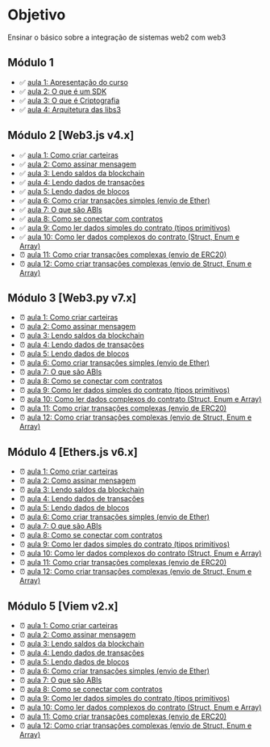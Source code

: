 # Objetivo

Ensinar o básico sobre a integração de sistemas web2 com web3

## Módulo 1

- ✅ [aula 1: Apresentação do curso](mod1/aula1/roteiro.md)
- ✅ [aula 2: O que é um SDK](mod1/aula2/roteiro.md)
- ✅ [aula 3: O que é Criptografia](mod1/aula3/roteiro.md)
- ✅ [aula 4: Arquitetura das libs3](mod1/aula4/roteiro.md)

## Módulo 2 [Web3.js v4.x]

- ✅ [aula 1: Como criar carteiras](mod2/aula1/roteiro.md)
- ✅ [aula 2: Como assinar mensagem](mod2/aula2/roteiro.md)
- ✅ [aula 3: Lendo saldos da blockchain](mod2/aula3/roteiro.md)
- ✅ [aula 4: Lendo dados de transações](mod2/aula4/roteiro.md)
- ✅ [aula 5: Lendo dados de blocos](mod2/aula5/roteiro.md)
- ✅ [aula 6: Como criar transações simples (envio de Ether)](mod2/aula6/roteiro.md)
- ✅ [aula 7: O que são ABIs](mod2/aula7/roteiro.md)
- ✅ [aula 8: Como se conectar com contratos](mod2/aula8/roteiro.md)
- ✅ [aula 9: Como ler dados simples do contrato (tipos primitivos)](mod2/aula9/roteiro.md)
- ✅ [aula 10: Como ler dados complexos do contrato (Struct, Enum e Array)](mod2/aula10/roteiro.md)
- ⏰ [aula 11: Como criar transações complexas (envio de ERC20)](mod2/aula11/roteiro.md)
- ⏰ [aula 12: Como criar transações complexas (envio de Struct, Enum e Array)](mod2/aula12/roteiro.md)

## Módulo 3 [Web3.py v7.x]

- ⏰ [aula 1: Como criar carteiras](mod3/aula1/roteiro.md)
- ⏰ [aula 2: Como assinar mensagem](mod3/aula2/roteiro.md)
- ⏰ [aula 3: Lendo saldos da blockchain](mod3/aula3/roteiro.md)
- ⏰ [aula 4: Lendo dados de transações](mod3/aula4/roteiro.md)
- ⏰ [aula 5: Lendo dados de blocos](mod3/aula5/roteiro.md)
- ⏰ [aula 6: Como criar transações simples (envio de Ether)](mod3/aula6/roteiro.md)
- ⏰ [aula 7: O que são ABIs](mod3/aula7/roteiro.md)
- ⏰ [aula 8: Como se conectar com contratos](mod3/aula8/roteiro.md)
- ⏰ [aula 9: Como ler dados simples do contrato (tipos primitivos)](mod3/aula9/roteiro.md)
- ⏰ [aula 10: Como ler dados complexos do contrato (Struct, Enum e Array)](mod3/aula10/roteiro.md)
- ⏰ [aula 11: Como criar transações complexas (envio de ERC20)](mod3/aula11/roteiro.md)
- ⏰ [aula 12: Como criar transações complexas (envio de Struct, Enum e Array)](mod3/aula12/roteiro.md)

## Módulo 4 [Ethers.js v6.x]

- ⏰ [aula 1: Como criar carteiras](mod4/aula1/roteiro.md)
- ⏰ [aula 2: Como assinar mensagem](mod4/aula2/roteiro.md)
- ⏰ [aula 3: Lendo saldos da blockchain](mod4/aula3/roteiro.md)
- ⏰ [aula 4: Lendo dados de transações](mod4/aula4/roteiro.md)
- ⏰ [aula 5: Lendo dados de blocos](mod4/aula5/roteiro.md)
- ⏰ [aula 6: Como criar transações simples (envio de Ether)](mod4/aula6/roteiro.md)
- ⏰ [aula 7: O que são ABIs](mod4/aula7/roteiro.md)
- ⏰ [aula 8: Como se conectar com contratos](mod4/aula8/roteiro.md)
- ⏰ [aula 9: Como ler dados simples do contrato (tipos primitivos)](mod4/aula9/roteiro.md)
- ⏰ [aula 10: Como ler dados complexos do contrato (Struct, Enum e Array)](mod4/aula10/roteiro.md)
- ⏰ [aula 11: Como criar transações complexas (envio de ERC20)](mod4/aula11/roteiro.md)
- ⏰ [aula 12: Como criar transações complexas (envio de Struct, Enum e Array)](mod4/aula12/roteiro.md)

## Módulo 5 [Viem v2.x]

- ⏰ [aula 1: Como criar carteiras](mod5/aula1/roteiro.md)
- ⏰ [aula 2: Como assinar mensagem](mod5/aula2/roteiro.md)
- ⏰ [aula 3: Lendo saldos da blockchain](mod5/aula3/roteiro.md)
- ⏰ [aula 4: Lendo dados de transações](mod5/aula4/roteiro.md)
- ⏰ [aula 5: Lendo dados de blocos](mod5/aula5/roteiro.md)
- ⏰ [aula 6: Como criar transações simples (envio de Ether)](mod5/aula6/roteiro.md)
- ⏰ [aula 7: O que são ABIs](mod5/aula7/roteiro.md)
- ⏰ [aula 8: Como se conectar com contratos](mod5/aula8/roteiro.md)
- ⏰ [aula 9: Como ler dados simples do contrato (tipos primitivos)](mod5/aula9/roteiro.md)
- ⏰ [aula 10: Como ler dados complexos do contrato (Struct, Enum e Array)](mod5/aula10/roteiro.md)
- ⏰ [aula 11: Como criar transações complexas (envio de ERC20)](mod5/aula11/roteiro.md)
- ⏰ [aula 12: Como criar transações complexas (envio de Struct, Enum e Array)](mod5/aula12/roteiro.md)
